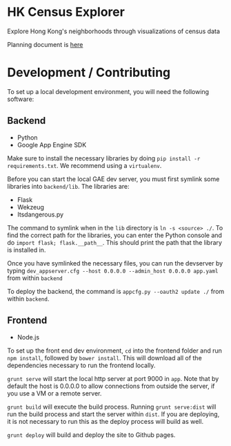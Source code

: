 # HK Census Explorer

Explore Hong Kong's neighborhoods through visualizations of census data

Planning document is [here](https://docs.google.com/document/d/1EUKoQ06kBGMeZaXO0tXiQRTxTekLC68V_ynm-lIzjgc/edit?usp=sharing)

# Development / Contributing

To set up a local development environment, you will need the following software:

## Backend

 - Python
 - Google App Engine SDK

Make sure to install the necessary libraries by doing `pip install -r requirements.txt`.  We recommend using a `virtualenv`.

Before you can start the local GAE dev server, you must first symlink some libraries into `backend/lib`.  The libraries are:

 - Flask
 - Wekzeug
 - Itsdangerous.py

The command to symlink when in the `lib` directory is `ln -s <source> ./`.  To find the correct path for the libraries,
you can enter the Python console and do `import flask; flask.__path__`.  This should print the path that the library is installed in.

Once you have symlinked the necessary files, you can run the devserver by typing `dev_appserver.cfg --host 0.0.0.0 --admin_host 0.0.0.0 app.yaml` from within `backend`

To deploy the backend, the command is `appcfg.py --oauth2 update ./` from within `backend`.

## Frontend

 - Node.js

To set up the front end dev environment, `cd` into the frontend folder and run `npm install`, followed by `bower install`.
This will download all of the dependencies necessary to run the frontend locally.

`grunt serve` will start the local http server at port 9000 in `app`.  Note that by default the host is 0.0.0.0 to allow connections
from outside the server, if you use a VM or a remote server.

`grunt build` will execute the build process.  Running `grunt serve:dist` will run the build process and start the server
within `dist`.  If you are deploying, it is not necessary to run this as the deploy process will build as well.

`grunt deploy` will build and deploy the site to Github pages.
